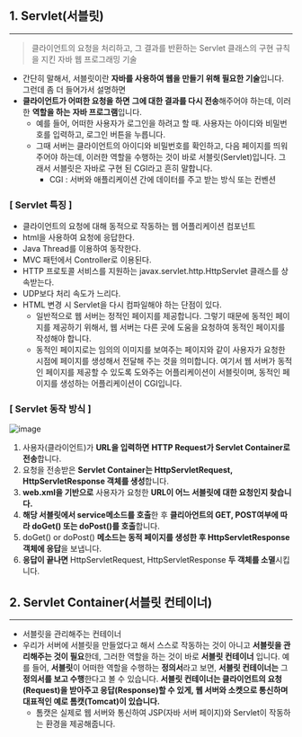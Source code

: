 ## **1. Servlet(서블릿)**

---

> 클라이언트의 요청을 처리하고, 그 결과를 반환하는 Servlet 클래스의 구현 규칙을 지킨 자바 웹 프로그래밍 기술
> 
- 간단히 말해서, 서블릿이란 **자바를 사용하여 웹을 만들기 위해 필요한 기술**입니다. 그런데 좀 더 들어가서 설명하면
- **클라이언트가 어떠한 요청을 하면** **그에 대한 결과를 다시 전송**해주어야 하는데, 이러한 **역할을 하는** **자바 프로그램**입니다.
    - 예를 들어, 어떠한 사용자가 로그인을 하려고 할 때. 사용자는 아이디와 비밀번호를 입력하고, 로그인 버튼을 누릅니다.
    - 그때 서버는 클라이언트의 아이디와 비밀번호를 확인하고, 다음 페이지를 띄워주어야 하는데, 이러한 역할을 수행하는 것이 바로 서블릿(Servlet)입니다. 
    그래서 서블릿은 자바로 구현 된 CGI라고 흔히 말합니다.
        - CGI : 서버와 애플리케이션 간에 데이터를 주고 받는 방식 또는 컨벤션

### **[ Servlet 특징 ]**

- 클라이언트의 요청에 대해 동적으로 작동하는 웹 어플리케이션 컴포넌트
- html을 사용하여 요청에 응답한다.
- Java Thread를 이용하여 동작한다.
- MVC 패턴에서 Controller로 이용된다.
- HTTP 프로토콜 서비스를 지원하는 javax.servlet.http.HttpServlet 클래스를 상속받는다.
- UDP보다 처리 속도가 느리다.
- HTML 변경 시 Servlet을 다시 컴파일해야 하는 단점이 있다.
    - 일반적으로 웹 서버는 정적인 페이지를 제공합니다. 그렇기 때문에 동적인 페이지를 제공하기 위해서, 웹 서버는 다른 곳에 도움을 요청하여 동적인 페이지를 작성해야 합니다.
    - 동적인 페이지로는 임의의 이미지를 보여주는 페이지와 같이 
    사용자가 요청한 시점에 페이지를 생성해서 전달해 주는 것을 의미합니다. 
    여기서 웹 서버가 동적인 페이지를 제공할 수 있도록 도와주는 어플리케이션이 서블릿이며, 동적인 페이지를 생성하는 어플리케이션이 CGI입니다.

### **[ Servlet 동작 방식 ]**

![image](https://user-images.githubusercontent.com/109019062/211189021-7fcc42e8-0101-454f-917d-5ddb8825cdfe.png)

1. 사용자(클라이언트)가 **URL을 입력하면** **HTTP Request가 Servlet Container로 전송**합니다.
2. 요청을 전송받은 **Servlet Container는 HttpServletRequest, HttpServletResponse 객체를 생성**합니다.
3. **web.xml을 기반으로** 사용자가 요청한 **URL이 어느 서블릿에 대한 요청인지 찾습니다.**
4. **해당 서블릿에서 service메소드를 호출**한 후 **클리아언트의 GET, POST여부에 따라 doGet() 또는 doPost()를 호출**합니다.
5. doGet() or doPost() **메소드는 동적 페이지를 생성한 후 HttpServletResponse객체에 응답**을 보냅니다.
6. **응답이 끝나면** HttpServletRequest, HttpServletResponse **두 객체를 소멸**시킵니다.

## 2. Servlet Container(서블릿 컨테이너)

---

- 서블릿을 관리해주는 컨테이너
- 우리가 서버에 서블릿을 만들었다고 해서 스스로 작동하는 것이 아니고 **서블릿을 관리해주는 것이 필요**한데, 그러한 역할을 하는 것이 바로 **서블릿 컨테이너** 입니다. 
예를 들어, **서블릿**이 어떠한 역할을 수행하는 **정의서**라고 보면, **서블릿 컨테이너는** 그 **정의서를 보고 수행**한다고 볼 수 있습니다. **서블릿 컨테이너는 클라이언트의 요청(Request)을 받아주고 응답(Response)할 수 있게, 웹 서버와 소켓으로 통신하며 대표적인 예로 톰캣(Tomcat)이 있습니다.**
    - 톰캣은 실제로 웹 서버와 통신하여 JSP(자바 서버 페이지)와 Servlet이 작동하는 환경을 제공해줍니다.
